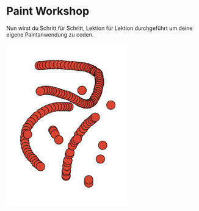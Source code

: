 # Paint Workshop

Nun wirst du Schritt für Schritt, Lektion für Lektion durchgeführt um deine eigene Paintanwendung zu coden.

![](./image10.png)